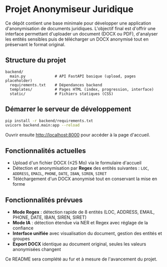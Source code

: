 # Projet Anonymiseur Juridique

Ce dépôt contient une base minimale pour développer une application d'anonymisation de documents juridiques. L'objectif final est d'offrir une interface permettant d'uploader un document (DOCX ou PDF), d'analyser les entités sensibles puis de télécharger un DOCX anonymisé tout en préservant le format original.

## Structure du projet

```
backend/
  main.py             # API FastAPI basique (upload, pages placeholder)
  requirements.txt    # Dépendances backend
  templates/          # Pages HTML (index, progression, interface)
  static/             # Fichiers statiques (CSS)
```

## Démarrer le serveur de développement

```bash
pip install -r backend/requirements.txt
uvicorn backend.main:app --reload
```

Ouvrir ensuite [http://localhost:8000](http://localhost:8000) pour accéder à la page d'accueil.

## Fonctionnalités actuelles

- Upload d'un fichier DOCX (≤25 Mo) via le formulaire d'accueil
- Détection et anonymisation par **Regex** des entités suivantes :
  `LOC`, `ADDRESS`, `EMAIL`, `PHONE`, `DATE`, `IBAN`, `SIREN`, `SIRET`
- Téléchargement d'un DOCX anonymisé tout en conservant la mise en forme

## Fonctionnalités prévues
- **Mode Regex** : détection rapide de 8 entités (LOC, ADDRESS, EMAIL, PHONE, DATE, IBAN, SIREN, SIRET)
- **Mode IA** : détection étendue via NER et Regex avec réglage de la confiance
- **Interface unifiée** avec visualisation du document, gestion des entités et groupes
- **Export DOCX** identique au document original, seules les valeurs anonymisées changent

Ce README sera complété au fur et à mesure de l'avancement du projet.
